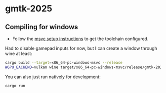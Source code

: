 # gmtk-2025

## Compiling for windows

- Follow the [msvc setup instructions](https://bevy-cheatbook.github.io/setup/cross/linux-windows.html#first-time-setup-msvc) to get the toolchain configured.

Had to disable gamepad inputs for now, but I can create a window through wine at least:

```sh
cargo build --target=x86_64-pc-windows-msvc --release
WGPU_BACKEND=vulkan wine target/x86_64-pc-windows-msvc/release/gmtk-2025.exe
```

You can also just run natively for development:
```sh
cargo run
```
